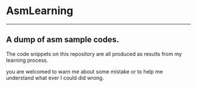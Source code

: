 # AsmLearning
---
## A dump of asm sample codes.

The code snippets on this repository are all produced as results from my learning process.

you are welcomed to warn me about some mistake or to help me understand what ever I could did wrong.



